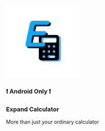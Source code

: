 [<img src="https://github.com/j-m-a-g/ExpandCalculator/blob/master/ExpandCalculator.Android/Resources/drawable/Expand_Calculator_Icon.png" width="200" height="200"/>](https://github.com/j-m-a-g/ExpandCalculator/blob/master/ExpandCalculator.Android/Resources/drawable/Expand_Calculator_Icon.png)
### ❗ Android Only ❗
### Expand Calculator
More than just your ordinary calculator
